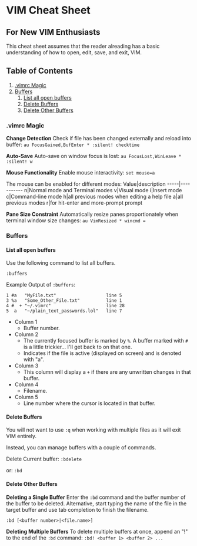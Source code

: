 # VIM Cheat Sheet

## For New VIM Enthusiasts

This cheat sheet assumes that the reader alreading has a basic understanding of how to open, edit, save, and exit, VIM.

## Table of Contents

1. [.vimrc Magic](#vimrc-magic)
1. [Buffers](#buffers)
   1. [List all open buffers](#list-all-open-buffers)
   1. [Delete Buffers](#delete-buffers)
   1. [Delete Other Buffers](#delete-other-buffers)

### .vimrc Magic

**Change Detection**
Check if file has been changed externally and reload into buffer:
`au FocusGained,BufEnter * :silent! checktime`

**Auto-Save**
Auto-save on window focus is lost:
`au FocusLost,WinLeave * :silent! w`

**Mouse Functionality**
Enable mouse interactivity:
`set mouse=a`

The mouse can be enabled for different modes:
Value|description
-----|-----------
n|Normal mode and Terminal modes
v|Visual mode
i|Insert mode
c|Command-line mode
h|all previous modes when editing a help file
a|all previous modes
r|for hit-enter and more-prompt prompt

**Pane Size Constraint**
Automatically resize panes proportionately when terminal window size changes:
`au VimResized * wincmd =`

### Buffers

#### List all open buffers

Use the following command to list all buffers.

`:buffers`

Example Output of `:buffers`:

    1 #a   "MyFile.txt"                   line 5
    3 %a   "Some_Other_File.txt"          line 1
    4 #  + "~/.vimrc"                     line 28
    5  a   "~/plain_text_passwords.lol"   line 7

* Column 1
  * Buffer number.
* Column 2
  * The currently focused buffer is marked by `%`.  A buffer marked with `#` is a little trickier... I'll get back to on that one.
  * Indicates if the file is active (displayed on screen) and is denoted with "a".  
* Column 3
  * This column will display a `+` if there are any unwritten changes in that buffer.
* Column 4
  * Filename.
* Column 5
  * Line number where the cursor is located in that buffer.

#### Delete Buffers

You will not want to use `:q` when working with multiple files as it will exit VIM entirely.

Instead, you can manage buffers with a couple of commands.

Delete Current buffer:
`:bdelete`

or:
`:bd`

#### Delete Other Buffers

**Deleting a Single Buffer**
Enter the `:bd` command and the buffer number of the buffer to be deleted.
Alternative, start typing the name of the file in the target buffer and use tab completion to finish the filename.
```
:bd [<buffer number>|<file.name>]
```

**Deleting Multiple Buffers**
To delete multiple buffers at once, append an "!" to the end of the `:bd` command:
`:bd! <buffer 1> <buffer 2> ...`

